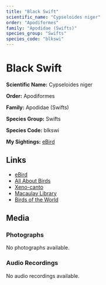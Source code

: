 ```yaml
---
title: "Black Swift"
scientific_name: "Cypseloides niger"
order: "Apodiformes"
family: "Apodidae (Swifts)"
species_group: "Swifts"
species_code: "blkswi"
---
```


# Black Swift

**Scientific Name:** Cypseloides niger

**Order:** Apodiformes

**Family:** Apodidae (Swifts)

**Species Group:** Swifts

**Species Code:** blkswi

**My Sightings:** [eBird](https://ebird.org/lifelist?r=world&time=life&spp=blkswi)

## Links
* [eBird](https://ebird.org/species/blkswi) 
* [All About Birds](https://www.allaboutbirds.org/guide/blkswi) 
* [Xeno-canto](https://www.xeno-canto.org/species/blkswi) 
* [Macaulay Library](https://search.macaulaylibrary.org/catalog?taxonCode=blkswi&sort=rating_rank_desc)
* [Birds of the World](https://birdsoftheworld.org/bow/species/blkswi)

## Media
### Photographs
No photographs available.

### Audio Recordings
No audio recordings available.
